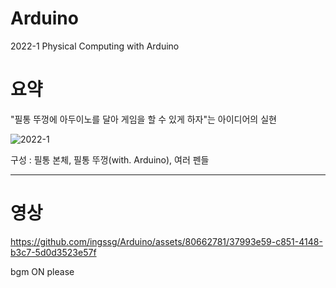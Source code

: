 # Arduino
2022-1 Physical Computing with Arduino

# 요약 
"필통 뚜껑에 아두이노를 달아 게임을 할 수 있게 하자"는 아이디어의 실현

![2022-1](https://github.com/ingssg/Arduino/assets/80662781/9603d96c-03b9-442c-a946-cef4b624dc3e)

구성 : 필통 본체, 필통 뚜껑(with. Arduino), 여러 펜들


---

# 영상

https://github.com/ingssg/Arduino/assets/80662781/37993e59-c851-4148-b3c7-5d0d3523e57f

bgm ON please

